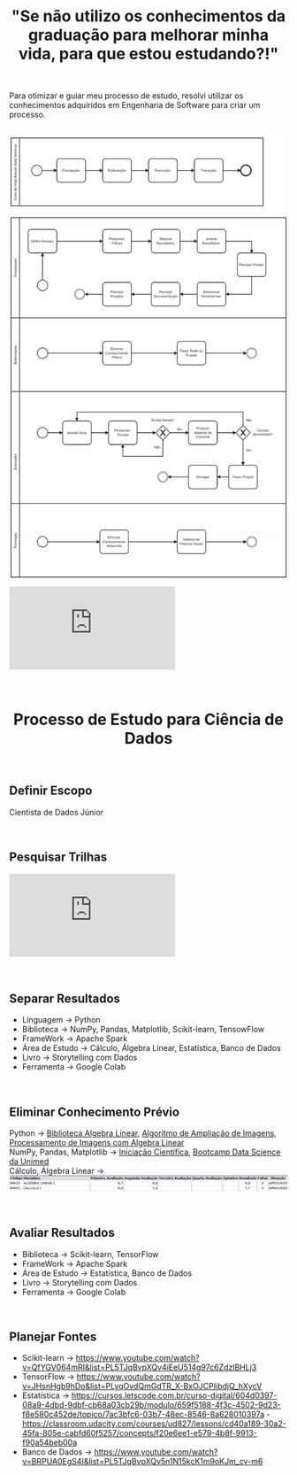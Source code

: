 <h1 align="center"  size="40px">
"Se não utilizo os conhecimentos da graduação para melhorar minha vida, para que estou estudando?!"
</h1>

<br>

Para otimizar e guiar meu processo de estudo, resolvi utilizar os conhecimentos adquiridos em Engenharia de Software para criar um processo.

<br>

<img align="center" width="700" height="800" src="https://github.com/DirceuSilvestre/Meu-Trajeto/blob/main/Imagens/Processo%20Estudo%20Ciencia%20de%20Dados.png" />

<br>

![Documento da descrição simplificada de cada atividade](https://github.com/DirceuSilvestre/Meu-Trajeto/blob/main/Arquivos/Processo%20Estudo%20Ci%C3%AAncia%20de%20Dados.pdf)

<br>

<h1 align="center">
Processo de Estudo para Ciência de Dados
</h1>

<br>

## Definir Escopo

Cientista de Dados Júnior

<br>

## Pesquisar Trilhas

![Resultados da Pesquisa](https://github.com/DirceuSilvestre/Meu-Trajeto/blob/main/Arquivos/Trilhas%20Pesquisadas.txt) 

<br>

## Separar Resultados

* Linguagem -> Python
* Biblioteca -> NumPy, Pandas, Matplotlib, Scikit-learn, TensowFlow
* FrameWork -> Apache Spark
* Área de Estudo -> Cálculo, Álgebra Linear, Estatística, Banco de Dados
* Livro -> Storytelling com Dados
* Ferramenta -> Google Colab

<br>

## Eliminar Conhecimento Prévio

Python -> [Biblioteca Algebra Linear](https://github.com/DirceuSilvestre/Biblioteca-Algebra-Linear), [Algoritmo de Ampliação de Imagens](https://github.com/DirceuSilvestre/Algoritmo-Ampliacao-de-Imagens), [Processamento de Imagens com Algebra Linear](https://github.com/DirceuSilvestre/Processamento-de-Imagens-com-Algebra-Linear) <br>
NumPy, Pandas, Matplotlib -> [Iniciação Científica](https://github.com/DirceuSilvestre/Meu-Trajeto/blob/main/C%C3%B3digos/IniciacaoCientifica.ipynb), [Bootcamp Data Science da Unimed](https://github.com/DirceuSilvestre/Bootcamp-DS-Unimed) <br>
Cálculo, Álgebra Linear -> <img src="https://github.com/DirceuSilvestre/Meu-Trajeto/blob/main/Imagens/calculo1.png"/>

<br>

## Avaliar Resultados

* Biblioteca -> Scikit-learn, TensorFlow
* FrameWork -> Apache Spark
* Área de Estudo -> Estatística, Banco de Dados
* Livro -> Storytelling com Dados
* Ferramenta -> Google Colab

<br>

## Planejar Fontes

* Scikit-learn -> https://www.youtube.com/watch?v=QfYGV064mRI&list=PL5TJqBvpXQv4iEeU514g97c6ZdzlBHLj3
* TensorFlow -> https://www.youtube.com/watch?v=JHsnHgb9hDo&list=PLyqOvdQmGdTR_X-BxOJCPIibdjQ_hXycV
* Estatística -> https://cursos.letscode.com.br/curso-digital/604d0397-08a9-4dbd-9dbf-cb68a03cb29b/modulo/659f5188-4f3c-4502-9d23-f8e580c452de/topico/7ac3bfc6-03b7-48ec-8546-8a628010397a - https://classroom.udacity.com/courses/ud827/lessons/cd40a189-30a2-45fa-805e-cabfd60f5257/concepts/f20e6ee1-e579-4b8f-9913-f90a54beb00a
* Banco de Dados -> https://www.youtube.com/watch?v=BRPUA0EgS4I&list=PL5TJqBvpXQv5n1N15kcK1m9oKJm_cv-m6


